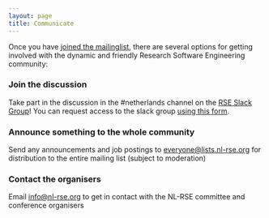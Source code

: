 ```yaml
---
layout: page
title: Communicate
---
```


Once you have [joined the mailinglist](https://lists.nl-rse.org/mailman/listinfo/everyone), there are several options for getting involved with the dynamic and friendly
Research Software Engineering community:

### Join the discussion

Take part in the discussion in the #netherlands channel on the [RSE Slack Group](https://ukrse.slack.com)! You can request access to the slack group
[using this form](https://docs.google.com/forms/d/e/1FAIpQLSc9LqOWGwA1xDvSgy81eimcb9s0cNBFso0zv0_HoZz16G1M5w/viewform?c=0&w=1).

### Announce something to the whole community

Send any announcements and job postings to everyone@lists.nl-rse.org for distribution to the entire mailing list (subject to moderation)

### Contact the organisers

Email info@nl-rse.org to get in contact with the NL-RSE committee and conference organisers




